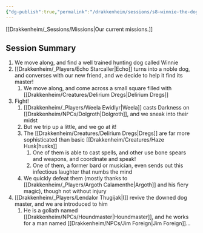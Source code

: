 ```yaml
---
{"dg-publish":true,"permalink":"/drakkenheim/sessions/s8-winnie-the-doge/"}
---
```


[[Drakkenheim/_Sessions/Missions\|Our current missions.]]

## Session Summary

1. We move along, and find a well trained hunting dog called Winnie
2. [[Drakkenheim/_Players/Echo Starcaller\|Echo]] turns into a noble dog, and converses with our new friend, and we decide to help it find its master!
	1. We move along, and come across a small square filled with [[Drakkenheim/Creatures/Delirium Dregs\|Delirium Dregs]]
3. Fight!
	1. [[Drakkenheim/_Players/Weela Ewidlyr\|Weela]] casts Darkness on [[Drakkenheim/NPCs/Dolgroth\|Dolgroth]], and we sneak into their midst
	2. But we trip up a little, and we go at it!
	3. The [[Drakkenheim/Creatures/Delirium Dregs\|Dregs]] are far more sophisticated than basic [[Drakkenheim/Creatures/Haze Husk\|husks]]
		1. One of them is able to cast spells, and other use bone spears and weapons, and coordinate and speak!
		2. One of them, a former bard or musician, even sends out this infectious laughter that numbs the mind
	4. We quickly defeat them (mostly thanks to [[Drakkenheim/_Players/Argoth Calamenthe\|Argoth]] and his fiery magic), though not without injury
4. [[Drakkenheim/_Players/Lendalor Thugijak\|I]] revive the downed dog master, and we are introduced to him
	1. He is a goliath named [[Drakkenheim/NPCs/Houndmaster\|Houndmaster]], and he works for a man named [[Drakkenheim/NPCs/Jim Foreign\|Jim Foreign]]...

